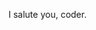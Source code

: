 I salute you, coder.

<!---
NicoSchumann/NicoSchumann is a ✨ special ✨ repository because its `README.md` (this file) appears on your GitHub profile.
You can click the Preview link to take a look at your changes.
--->
